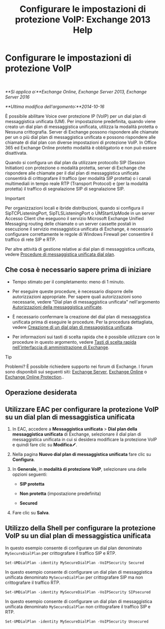 ﻿---
title: 'Configurare le impostazioni di protezione VoIP: Exchange 2013 Help'
TOCTitle: Configurare le impostazioni di protezione VoIP
ms:assetid: b5335654-c766-4f3f-883c-f31263e1d9c1
ms:mtpsurl: https://technet.microsoft.com/it-it/library/Bb201721(v=EXCHG.150)
ms:contentKeyID: 50481485
ms.date: 05/22/2018
mtps_version: v=EXCHG.150
ms.translationtype: MT
---

# Configurare le impostazioni di protezione VoIP

 

_**Si applica a:**Exchange Online, Exchange Server 2013, Exchange Server 2016_

_**Ultima modifica dell'argomento:**2014-10-16_

È possibile abilitare Voice over protezione IP (VoIP) per un dial plan di messaggistica unificata (UM). Per impostazione predefinita, quando viene creato un dial plan di messaggistica unificata, utilizza la modalità protetta o Nessuna crittografia. Server di Exchange possono rispondere alle chiamate per un o più dial plan di messaggistica unificata e possono rispondere alle chiamate di dial plan con diverse impostazioni di protezione VoIP. In Office 365 ed Exchange Online protetto modalità è obbligatorio e non può essere disattivata.

Quando si configura un dial plan da utilizzare protocollo SIP (Session Initiation) con protezione o modalità protetta, server di Exchange che rispondere alle chiamate per il dial plan di messaggistica unificata consentirà di crittografare il traffico (per modalità SIP protetta) o i canali multimediali in tempo reale RTP (Transport Protocol) e (per la modalità protetta) il traffico di segnalazione SIP di segnalazione SIP.


> [!IMPORTANT]
> Per organizzazioni locali e ibride distribuzioni, quando si configura il SipTCPListeningPort, SipTLSListeningPort o UMStartUpMode in un server Accesso Client che eseguono il servizio Microsoft Exchange Unified Messaging routing delle chiamate o un server cassette postali in esecuzione il servizio messaggistica unificata di Exchange, è necessario configurare correttamente le regole di Windows Firewall per consentire il traffico di rete SIP e RTP.



Per altre attività di gestione relative ai dial plan di messaggistica unificata, vedere [Procedure di messaggistica unificata dial plan](um-dial-plan-procedures-exchange-2013-help.md).

## Che cosa è necessario sapere prima di iniziare

  - Tempo stimato per il completamento: meno di 1 minuto.

  - Per eseguire queste procedure, è necessario disporre delle autorizzazioni appropriate. Per sapere quali autorizzazioni sono necessarie, vedere "Dial plan di messaggistica unificata" nell'argomento [Autorizzazioni della messaggistica unificate](unified-messaging-permissions-exchange-2013-help.md).

  - È necessario confermare la creazione del dial plan di messaggistica unificata prima di eseguire le procedure. Per la procedura dettagliata, vedere [Creazione di un dial plan di messaggistica unificata](create-a-um-dial-plan-exchange-2013-help.md).

  - Per informazioni sui tasti di scelta rapida che è possibile utilizzare con le procedure in questo argomento, vedere [Tasti di scelta rapida nell'interfaccia di amministrazione di Exchange](keyboard-shortcuts-in-the-exchange-admin-center-exchange-online-protection-help.md).


> [!TIP]
> Problemi? È possibile richiedere supporto nei forum di Exchange. I forum sono disponibili sui seguenti siti: <A href="https://go.microsoft.com/fwlink/p/?linkid=60612">Exchange Server</A>, <A href="https://go.microsoft.com/fwlink/p/?linkid=267542">Exchange Online</A> o <A href="https://go.microsoft.com/fwlink/p/?linkid=285351">Exchange Online Protection</A>..



## Operazione desiderata

## Utilizzare EAC per configurare la protezione VoIP su un dial plan di messaggistica unificata

1.  In EAC, accedere a **Messaggistica unificata** \> **Dial plan della messaggistica unificata** di Exchange, selezionare il dial plan di messaggistica unificata in cui si desidera modificare la protezione VoIP e quindi fare clic su **Modifica**![Icona Modifica](images/JJ218640.6f53ccb2-1f13-4c02-bea0-30690e6ea71d(EXCHG.150).gif "Icona Modifica").

2.  Nella pagina **Nuovo dial plan di messaggistica unificata** fare clic su **Configura**.

3.  In **Generale**, in **modalità di protezione VoIP**, selezionare una delle opzioni seguenti:
    
      - **SIP protetta**
    
      - **Non protetta** (impostazione predefinita)
    
      - **Secured**

4.  Fare clic su **Salva**.

## Utilizzo della Shell per configurare la protezione VoIP su un dial plan di messaggistica unificata

In questo esempio consente di configurare un dial plan denominato `MySecureDialPlan` per crittografare il traffico SIP e RTP.

    Set-UMDialPlan -identity MySecureDialPlan -VoIPSecurity Secured

In questo esempio consente di configurare un dial plan di messaggistica unificata denominato `MySecureDialPlan` per crittografare SIP ma non crittografare il traffico RTP.

    Set-UMDialPlan -identity MySecureDialPlan -VoIPSecurity SIPsecured

In questo esempio consente di configurare un dial plan di messaggistica unificata denominato `MySecureDialPlan` non crittografare il traffico SIP e RTP.

    Set-UMDialPlan -identity MySecureDialPlan -VoIPSecurity Unsecured

